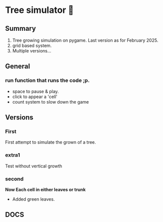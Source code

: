 # Tree simulator 🌳
## Summary
1. Tree growing simulation on pygame. Last version as for February 2025.
2. grid based system.
3. Multiple versions...
## General
### run function that runs the code ;p.
- space to pause & play.
- click to appear a 'cell'
- count system to slow down the game
## Versions
### First
First attempt to simulate the grown of a tree.
### extra1
Test without vertical growth
### second
**Now Each cell in either leaves or trunk**
- Added green leaves.
## DOCS
